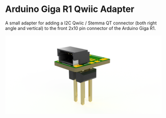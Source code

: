 # Arduino Giga R1 Qwiic Adapter

A small adapter for adding a I2C Qwiic / Stemma QT connector (both right angle and vertical) to the front 2x10 pin connector of the Arduino Giga R1.

![preview](Giga-R1-Qwiic.png)
